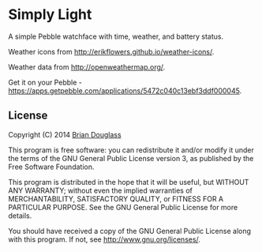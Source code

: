 # Simply Light #

A simple Pebble watchface with time, weather, and battery status.

Weather icons from <http://erikflowers.github.io/weather-icons/>.

Weather data from <http://openweathermap.org/>.

Get it on your Pebble - <https://apps.getpebble.com/applications/5472c040c13ebf3ddf000045>.

## License ##

Copyright (C) 2014 [Brian Douglass](http://bhdouglass.com/)

This program is free software: you can redistribute it and/or modify it under the terms of the GNU General Public License version 3, as published
by the Free Software Foundation.

This program is distributed in the hope that it will be useful, but WITHOUT ANY WARRANTY; without even the implied warranties of MERCHANTABILITY, SATISFACTORY QUALITY, or FITNESS FOR A PARTICULAR PURPOSE.  See the GNU General Public License for more details.

You should have received a copy of the GNU General Public License along with this program.  If not, see <http://www.gnu.org/licenses/>.

